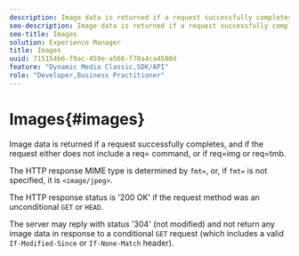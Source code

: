 ```yaml
---
description: Image data is returned if a request successfully completes, and if the request either does not include a req= command, or if req=img or req=tmb.
seo-description: Image data is returned if a request successfully completes, and if the request either does not include a req= command, or if req=img or req=tmb.
seo-title: Images
solution: Experience Manager
title: Images
uuid: 715154b6-f9ac-459e-a566-f78a4ca4580d
feature: "Dynamic Media Classic,SDK/API"
role: "Developer,Business Practitioner"
---
```


# Images{#images}

Image data is returned if a request successfully completes, and if the request either does not include a req= command, or if req=img or req=tmb.

The HTTP response MIME type is determined by `fmt=`, or, if `fmt=` is not specified, it is `<image/jpeg>`.

The HTTP response status is '200 OK' if the request method was an unconditional `GET` or `HEAD`.

The server may reply with status '304' (not modified) and not return any image data in response to a conditional `GET` request (which includes a valid `If-Modified-Since` or `If-None-Match` header). 
